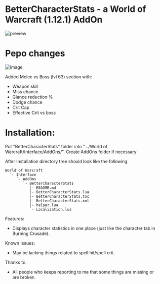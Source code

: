 BetterCharacterStats - a World of Warcraft (1.12.1) AddOn
===================================================

![preview](https://raw.githubusercontent.com/yutsuku/BetterCharacterStats/gh-pages/images/BetterCharacterStats.png)

# Pepo changes
![image](https://github.com/pepopo978/BetterCharacterStats/assets/149287158/41726e24-4a60-433c-b8b6-9991fb4e814d)

Added Melee vs Boss (lvl 63) section with:
- Weapon skill
- Miss chance
- Glance reduction %
- Dodge chance
- Crit Cap
- Effective Crit vs boss

# Installation:

Put "BetterCharacterStats" folder into ".../World of Warcraft/Interface/AddOns/".
Create AddOns folder if necessary

After Installation directory tree should look like the following

	World of Warcraft
	  `- Interface
		 `- AddOns
			`- BetterCharacterStats
			   |- README.md
			   |- BetterCharacterStats.lua
			   |- BetterCharacterStats.toc
			   |- BetterCharacterStats.xml
			   |- helper.lua
			   `- Localization.lua

Features:
- Displays character statistics in one place (just like the character tab in Burning Crusade).

Known Issues:
- May be lacking things related to spell hit/spell crit.

Thanks to:
- All people who keeps reporting to me that some things are missing or are broken.
